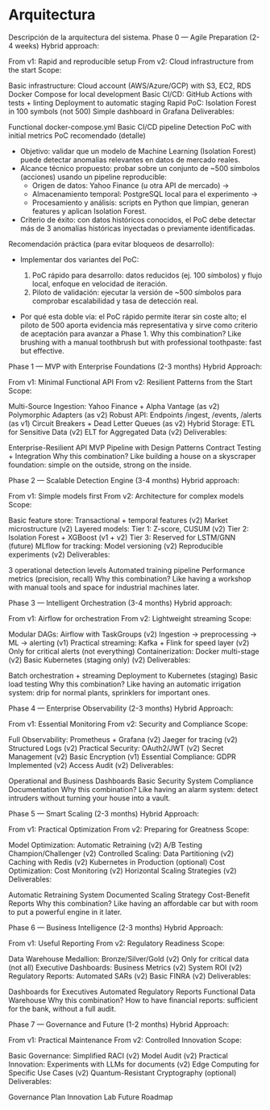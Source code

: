 # Arquitectura

Descripción de la arquitectura del sistema.
Phase 0 — Agile Preparation (2-4 weeks)
Hybrid approach:

From v1: Rapid and reproducible setup
From v2: Cloud infrastructure from the start
Scope:

Basic infrastructure:
Cloud account (AWS/Azure/GCP) with S3, EC2, RDS
Docker Compose for local development
Basic CI/CD:
GitHub Actions with tests + linting
Deployment to automatic staging
Rapid PoC:
Isolation Forest in 100 symbols (not 500)
Simple dashboard in Grafana
Deliverables:

Functional docker-compose.yml
Basic CI/CD pipeline
Detection PoC with initial metrics
PoC recomendado (detalle)

- Objetivo: validar que un modelo de Machine Learning (Isolation Forest) puede detectar anomalías relevantes en datos de mercado reales.
- Alcance técnico propuesto: probar sobre un conjunto de ~500 símbolos (acciones) usando un pipeline reproducible:
	- Origen de datos: Yahoo Finance (u otra API de mercado) →
	- Almacenamiento temporal: PostgreSQL local para el experimento →
	- Procesamiento y análisis: scripts en Python que limpian, generan features y aplican Isolation Forest.
- Criterio de éxito: con datos históricos conocidos, el PoC debe detectar más de 3 anomalías históricas inyectadas o previamente identificadas.

Recomendación práctica (para evitar bloqueos de desarrollo):

- Implementar dos variantes del PoC:
	1) PoC rápido para desarrollo: datos reducidos (ej. 100 símbolos) y flujo local, enfoque en velocidad de iteración.
	2) Piloto de validación: ejecutar la versión de ~500 símbolos para comprobar escalabilidad y tasa de detección real.

- Por qué esta doble vía: el PoC rápido permite iterar sin coste alto; el piloto de 500 aporta evidencia más representativa y sirve como criterio de aceptación para avanzar a Phase 1.
Why this combination?
Like brushing with a manual toothbrush but with professional toothpaste: fast but effective.

Phase 1 — MVP with Enterprise Foundations (2-3 months)
Hybrid Approach:

From v1: Minimal Functional API
From v2: Resilient Patterns from the Start
Scope:

Multi-Source Ingestion:
Yahoo Finance + Alpha Vantage (as v2)
Polymorphic Adapters (as v2)
Robust API:
Endpoints /ingest, /events, /alerts (as v1)
Circuit Breakers + Dead Letter Queues (as v2)
Hybrid Storage:
ETL for Sensitive Data (v2)
ELT for Aggregated Data (v2)
Deliverables:

Enterprise-Resilient API
MVP Pipeline with Design Patterns
Contract Testing + Integration
Why this combination?
Like building a house on a skyscraper foundation: simple on the outside, strong on the inside.

Phase 2 — Scalable Detection Engine (3-4 months)
Hybrid approach:

From v1: Simple models first
From v2: Architecture for complex models
Scope:

Basic feature store:
Transactional + temporal features (v2)
Market microstructure (v2)
Layered models:
Tier 1: Z-score, CUSUM (v2)
Tier 2: Isolation Forest + XGBoost (v1 + v2)
Tier 3: Reserved for LSTM/GNN (future)
MLflow for tracking:
Model versioning (v2)
Reproducible experiments (v2)
Deliverables:

3 operational detection levels
Automated training pipeline
Performance metrics (precision, recall)
Why this combination?
Like having a workshop with manual tools and space for industrial machines later.

Phase 3 — Intelligent Orchestration (3-4 months)
Hybrid approach:

From v1: Airflow for orchestration
From v2: Lightweight streaming
Scope:

Modular DAGs:
Airflow with TaskGroups (v2)
Ingestion → preprocessing → ML → alerting (v1)
Practical streaming:
Kafka + Flink for speed layer (v2)
Only for critical alerts (not everything)
Containerization:
Docker multi-stage (v2)
Basic Kubernetes (staging only) (v2)
Deliverables:

Batch orchestration + streaming
Deployment to Kubernetes (staging)
Basic load testing
Why this combination?
Like having an automatic irrigation system: drip for normal plants, sprinklers for important ones.

Phase 4 — Enterprise Observability (2-3 months)
Hybrid Approach:

From v1: Essential Monitoring
From v2: Security and Compliance
Scope:

Full Observability:
Prometheus + Grafana (v2)
Jaeger for tracing (v2)
Structured Logs (v2)
Practical Security:
OAuth2/JWT (v2)
Secret Management (v2)
Basic Encryption (v1)
Essential Compliance:
GDPR Implemented (v2)
Access Audit (v2)
Deliverables:

Operational and Business Dashboards
Basic Security System
Compliance Documentation
Why this combination?
Like having an alarm system: detect intruders without turning your house into a vault.

Phase 5 — Smart Scaling (2-3 months)
Hybrid Approach:

From v1: Practical Optimization
From v2: Preparing for Greatness
Scope:

Model Optimization:
Automatic Retraining (v2)
A/B Testing Champion/Challenger (v2)
Controlled Scaling:
Data Partitioning (v2)
Caching with Redis (v2)
Kubernetes in Production (optional)
Cost Optimization:
Cost Monitoring (v2)
Horizontal Scaling Strategies (v2)
Deliverables:

Automatic Retraining System
Documented Scaling Strategy
Cost-Benefit Reports
Why this combination?
Like having an affordable car but with room to put a powerful engine in it later.

Phase 6 — Business Intelligence (2-3 months)
Hybrid Approach:

From v1: Useful Reporting
From v2: Regulatory Readiness
Scope:

Data Warehouse Medallion:
Bronze/Silver/Gold (v2)
Only for critical data (not all)
Executive Dashboards:
Business Metrics (v2)
System ROI (v2)
Regulatory Reports:
Automated SARs (v2)
Basic FINRA (v2)
Deliverables:

Dashboards for Executives
Automated Regulatory Reports
Functional Data Warehouse
Why this combination?
How to have financial reports: sufficient for the bank, without a full audit.

Phase 7 — Governance and Future (1-2 months)
Hybrid Approach:

From v1: Practical Maintenance
From v2: Controlled Innovation
Scope:

Basic Governance:
Simplified RACI (v2)
Model Audit (v2)
Practical Innovation:
Experiments with LLMs for documents (v2)
Edge Computing for Specific Use Cases (v2)
Quantum-Resistant Cryptography (optional)
Deliverables:

Governance Plan
Innovation Lab
Future Roadmap